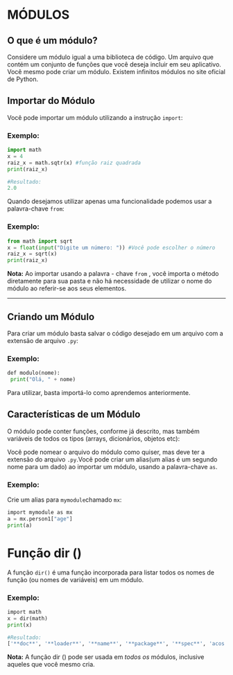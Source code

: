 # MÓDULOS

## O que é um módulo?

Considere um módulo igual a uma biblioteca de código. Um arquivo que contém um conjunto de funções que você deseja incluir em seu aplicativo. Você mesmo pode criar um módulo. Existem infinitos módulos no site oficial de Python.

## Importar do Módulo

Você pode importar um módulo utilizando a instrução `import`:

### Exemplo:

```python
import math
x = 4
raiz_x = math.sqtr(x) #função raiz quadrada
print(raiz_x)

#Resultado:
2.0
```

Quando desejamos utilizar apenas uma funcionalidade podemos usar a palavra-chave `from`:

### Exemplo:

```python
from math import sqrt
x = float(input("Digite um número: ")) #Você pode escolher o número
raiz_x = sqrt(x)
print(raiz_x) 
```

**Nota:** Ao importar usando a palavra - chave `from` , você importa o método diretamente para sua pasta e não há necessidade de utilizar o nome do módulo ao referir-se aos seus elementos.

---

## Criando um Módulo

Para criar um módulo basta salvar o código desejado em um arquivo com a extensão de arquivo `.py`:

### Exemplo:

```python
def modulo(nome):
 print("Olá, " + nome)
```

Para utilizar, basta importá-lo como aprendemos anteriormente.

## Características de um Módulo

O módulo pode conter funções, conforme já descrito, mas também variáveis de todos os tipos (arrays, dicionários, objetos etc):

Você pode nomear o arquivo do módulo como quiser, mas deve ter a extensão do arquivo `.py`.Você pode criar um alias(um alias é um segundo nome para um dado) ao importar um módulo, usando a palavra-chave `as`.

### Exemplo:

Crie um alias para `mymodule`chamado `mx`:

```python
import mymodule as mx 
a = mx.person1["age"]
print(a)
```

# Função dir ()

A função `dir()` é uma função incorporada para listar todos os nomes de função (ou nomes de variáveis) em um módulo.

### Exemplo:

```python
import math
x = dir(math)
print(x)

#Resultado: 
['**doc**', '**loader**', '**name**', '**package**', '**spec**', 'acos', 'acosh', 'asin', 'asinh', 'atan', 'atan2', 'atanh', 'ceil', 'comb', 'copysign', 'cos', 'cosh', 'degrees', 'dist', 'e', 'erf', 'erfc', 'exp', 'expm1', 'fabs', 'factorial', 'floor', 'fmod', 'frexp', 'fsum', 'gamma', 'gcd', 'hypot', 'inf', 'isclose', 'isfinite', 'isinf', 'isnan', 'isqrt', 'lcm', 'ldexp', 'lgamma', 'log', 'log10', 'log1p', 'log2', 'modf', 'nan', 'nextafter', 'perm', 'pi', 'pow', 'prod', 'radians', 'remainder', 'sin', 'sinh', 'sqrt', 'tan', 'tanh', 'tau', 'trunc', 'ulp']
```

**Nota:** A função dir () pode ser usada em *todos os* módulos, inclusive aqueles que você mesmo cria.
